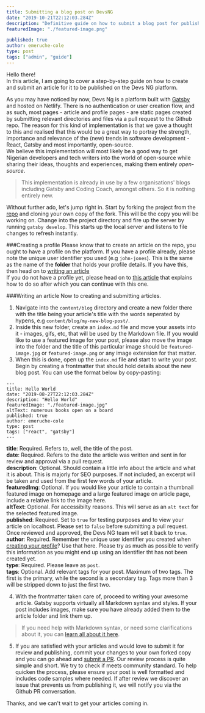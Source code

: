 ```yaml
---
title: Submitting a blog post on DevsNG
date: "2019-10-21T22:12:03.284Z"
description: "Definitive guide on how to submit a blog post for publishing on DevsNG publishing platform"
featuredImage: "./featured-image.png"

published: true
author: emeruche-cole
type: post
tags: ["admin", "guide"]
---
```


Hello there!
<br />
In this article, I am going to cover a step-by-step guide on how to create and submit an article for it to be published on the Devs NG platform.

As you may have noticed by now, Devs Ng is a platform built with [Gatsby](https://gatsby.com) and hosted on Netlify. There is no authentication or user creation flow, and as such, most pages - article and profile pages - are static pages created by submitting relevant directories and files via a pull request to the Github repo. 
The reason for this kind of implementation is that we gave a thought to this and realised that this would be a great way to portray the strength, importance and relevance of the (new) trends in software development - React, Gatsby and most importantly, open-source. <br /> We believe this implementation will most likely be a good way to get Nigerian developers and tech writers into the world of open-source while sharing their ideas, thoughts and experiences, making them entirely *open-source*.

>This implementation is already in use by a few organisations' blogs including Gatsby and Coding Coach, amongst others. So it is nothing entirely new. 

Without further ado, let's jump right in.
Start by forking the project from the [repo](https://github.com/kingingcole/devsng) and cloning your own copy of the fork. This will be the copy you will be working on. Change into the project directory and fire up the server by running `gatsby develop`. This starts up the local server and listens to file changes to refresh instantly.

###Creating a profile
Please know that to create an article on the repo, you ought to have a profile on the platform. If you have a profile already, please note the unique user identifier you used (e.g `john-jones`). This is the same as the name of the **folder** that holds your profile details. If you have this, then head on to [writing an article](#Writing-an-article) <br/>If you do not have a profile yet, please head on to [this article](/post/submitting-a-post/) that explains how to do so after which you can continue with this one.

###Writing an article
Now to creating and submitting articles. 
1. Navigate into the `content/blog` directory and create a new folder there with the title being your article's title with the words seperated by hypens, e.g `content/blog/my-new-blog-post/`. 
2. Inside this new folder, create an `index.md` file and move your assets into it - images, gifs, etc, that will be used by the Markdown file. If you would like to use a featured image for your post, please also move the image into the folder and the title of this particular image should be `featured-image.jpg` or `featured-image.png` or any image extension for that matter.
3. When this is done, open up the `index.md` file and start to write your post. Begin by creating a frontmatter that should hold details about the new blog post. You can use the format below by copy-pasting: 
``` mdx
---
title: Hello World
date: "2019-08-27T22:12:03.284Z"
description: "Hello World"
featuredImage: "./featured-image.jpg"
altText: numerous books open on a board
published: true
author: emeruche-cole
type: post
tags: ["react", "gatsby"]
---
```  

**title**: Required. Refers to, well, the title of the post.<br />
**date**: Required. Refers to the date the article was written and sent in for review and approval via a pull request. <br />
**description**: Optional. Should contain a little info about the article and what it is about. This is majorly for SEO purposes. If not included, an excerpt will be taken and used from the first few words of your article.  <br />
**featuredImg**: Optional. If you would like your article to contain a thumbnail featured image on homepage and a large featured image on article page, include a relative link to the image here.<br />
**altText**: Optional. For accessibilty reasons. This will serve as an `alt text` for the selected featured image. <br />
**published**: Required. Set to `true` for testing purposes and to view your article on localhost. Please set to `false` before submitting a pull request. Once reviewed and approved, the Devs NG team will set it back to `true`.<br />
**author**: Required. Remember the unique user identifier you created when [creating your profile](#Creating-a-profile)? Use that here. Please try as much as possible to verify this information as you might end up using an identifier tht has not been created yet.<br />
**type**: Required. Please leave as `post`.<br />
**tags**: Optional. Add relevant tags for your post. Maximum of two tags. The first is the primary, while the second is a secondary tag. Tags more than 3 will be stripped down to just the first two.

4. With the frontmatter taken care of, proceed to writing your awesome article. Gatsby supports virtually all Markdown syntax and styles. If your post includes images, make sure you have already added them to the article folder and link them up.

>If you need help with Markdown syntax, or need some clarifications about it, you can [learn all about it here](https://markdown-guide.readthedocs.io/en/latest/basics.html).

5. If you are satisfied with your articles and would love to submit it for review and publishing, commit your changes to your own forked copy and you can go ahead and [submit a PR](https://github.com/kingingcole/devsng/pull/new/master). Our review process is quite simple and short. We try to check if meets community standard. To help quicken the process, please ensure your post is well formatted and includes code samples where needed. If after review we discover an issue that prevents us from publishing it, we will notify you via the Github PR conversation.

Thanks, and we can't wait to get your articles coming in.
